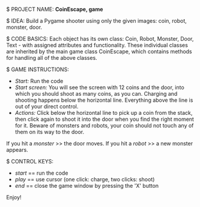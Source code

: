 $ PROJECT NAME: **CoinEscape, game**

$ IDEA: Build a Pygame shooter using only the given images: coin, robot, monster, door.

$ CODE BASICS: 
Each object has its own class: Coin, Robot, Monster, Door, Text - with assigned attributes and functionality.
These individual classes are inherited by the main game class CoinEscape, which contains methods
for handling all of the above classes.

$ GAME INSTRUCTIONS: 
- *Start:* Run the code
- *Start screen:* You will see the screen with 12 coins and the door, into which you should shoot as many coins, as you can.
Charging and shooting happens below the horizontal line. Everything above the line is out of your direct control.
- *Actions:* Click below the horizontal line to pick up a coin from the stack, then click again to shoot it into the door
when you find the right moment for it. Beware of monsters and robots, your coin should not touch any of them on its way to the door.

If you hit a *monster* >> the door moves.
If you hit a *robot* >> a new monster appears.

$ CONTROL KEYS:
- *start* == run the code
- *play* == use cursor (one click: charge, two clicks: shoot)
- *end* == close the game window by pressing the 'X' button

Enjoy!
